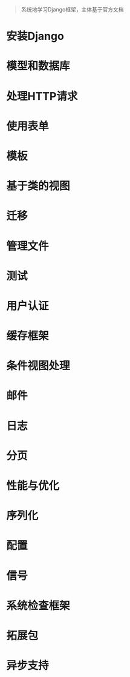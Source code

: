 > 系统地学习Django框架，主体基于官方文档
# 安装Django
# 模型和数据库
# 处理HTTP请求
# 使用表单
# 模板
# 基于类的视图
# 迁移
# 管理文件
# 测试
# 用户认证
# 缓存框架
# 条件视图处理
# 邮件
# 日志
# 分页
# 性能与优化
# 序列化
# 配置
# 信号
# 系统检查框架
# 拓展包
# 异步支持